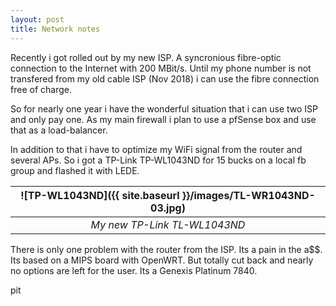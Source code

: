 ```yaml
---
layout: post
title: Network notes
---
```


Recently i got rolled out by my new ISP. A syncronious fibre-optic connection to the Internet with 200 MBit/s. Until my phone number is not transfered from my old cable ISP (Nov 2018) i can use the fibre connection free of charge.

So for nearly one year i have the wonderful situation that i can use two ISP and only pay one. As my main firewall i plan to use a pfSense box and use that as a load-balancer.

In addition to that i have to optimize my WiFi signal from the router and several APs. So i got a TP-Link TP-WL1043ND for 15 bucks on a local fb group and flashed it with LEDE.

| ![TP-WL1043ND]({{ site.baseurl }}/images/TL-WR1043ND-03.jpg) |
|:--:|
| *My new TP-Link TL-WL1043ND* |

There is only one problem with the router from the ISP. Its a pain in the a$$. Its based on a MIPS board with OpenWRT. But totally cut back and nearly no options are left for the user. Its a Genexis Platinum 7840.

pit
